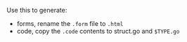 Use this to generate:

* forms, rename the `.form` file to `.html`
* code, copy the `.code` contents to struct.go and `$TYPE.go`
